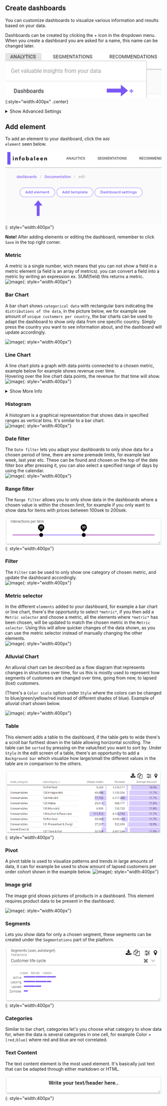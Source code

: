 ## Create dashboards 

You can customize dashboards to visualize various information and results based on your data.

Dashboards can be created by clicking the + icon in the dropdown menu. When you create a dashboard you are asked for a name, this name can be changed later.

![Image title](../../images/Analytics/analytics1.png){:style="width:400px" .center}

<!-- <img width="479" alt="Screenshot 2022-06-28 at 14 39 01" src="https://user-images.githubusercontent.com/4352260/176860359-ec0b5ec4-a1f3-48f0-91cb-0be050ada8fd.png">
<img width="825" alt="Screenshot 2022-06-28 at 14 39 42" src="https://user-images.githubusercontent.com/4352260/176860364-e988c2c1-d539-4da2-bdf4-3b498c883bc2.png"> -->

<details class="optional-class"><summary>Show Advanced Settings</summary>
<p>

<ul>
  <li><code>Select Role</code>: One of <code>interaction</code>, <code>user</code>, and <code>item</code>. Defines what data the dashboard should be based on, and in most cases it should be <code>interaction</code>.</li>
  <li><code>Select number of columns</code>: Specifies the number of columns used in the grid system to fit dashboards. The default value is used in most cases. </li>
  <li><code>Import config</code>: This field can be used if you want to copy or export a dashboard from another platform. It is left blank in most cases.</li>
</ul>
<img width="846" alt="Screenshot 2022-06-28 at 14 41 45" src="https://user-images.githubusercontent.com/4352260/176181082-ec55c555-6a8c-4731-afbd-e7b345f2e235.png">

</p></details>


## Add element

To add an element to your dashboard, click the <code>Add element</code> seen below.



![Image title](../../images/Analytics/analytics2.png){: style="width:400px"}
<!-- <img width="863" alt="Screenshot 2022-06-28 at 14 47 35" src="https://user-images.githubusercontent.com/4352260/176182387-0007cbff-e150-42e1-8946-302f8718fe88.png">
 -->

**Note!** After adding elements or editing the dashboard, remember to click `Save` in the top right corner.


### Metric
A metric is a single number, wich means that you can not show a field in a metric element (a field is an array of metrics). you can convert a field into a metric by writing an expression ex. SUM(field) this returns a metric.  
![image](https://user-images.githubusercontent.com/103515314/169268739-3bfe1569-0bc7-4bf6-b02b-2fe887f7c84e.png){: style="width:400px"}



### Bar Chart
A bar chart shows `categorical data` with rectangular bars indicating the `distributions of the data`, in the picture below, we for example see amount of `unique customers per country`, the bar charts can be used to adapt the dashboard to show only data from one specific country. Simply press the country you want to see information about, and the dashboard will update accordingly.

![image](https://user-images.githubusercontent.com/103515314/169268249-5b36de6b-d749-4950-bae0-d777b15afd6f.png){: style="width:400px"}



### Line Chart
A line chart plots a graph with data points connected to a chosen metric, example below for example shows revenue over time.  
Hovering over the line chart data points, the revenue for that time will show.  
![image](https://user-images.githubusercontent.com/103515314/169269164-27b0ddf6-1a72-4641-b929-7e2ac5f72377.png){: style="width:400px"}


<details class="optional-class"><summary>Show More Info</summary>
<p>

<ul>
  <li><code>Default</code>:Under default you can choose what values you want to include in your line chart, you can also select if you want the view to be from day to week, month etc. The `Format` selection lets you choose how many decimals you want, if you want the values to be shown as a percentage (%). The `Limit` lets you decide how many data points you want to show (the dots marked on the line). 
</li>
  <li><code>Style</code>Here you can change the appearance of the line chart in the dashboards, feel free to test how the different margin settings affect the look of the line chart! By changing the `Title` or the `Sub title` no values will be changed, by changing it the chosen values only gets an alias.  
</li>
</li>
  <li>In the <code>Advanced</code> tab you can <code>Select group key</code> by adding a field in the select group key the line chart will show multiple lines where each line represents a category in the selected field.
This function should be combined with a bar chart where you can create a filter for the selected field. by filtering out categories in the barchart the line chart will show the remaining categories.  


<img width="846" alt="Screenshot 2022-06-28 at 14 41 45" src="https://user-images.githubusercontent.com/103515314/169793194-e95c40cc-f767-44f3-8b51-b93325029023.png">


By filtering out a category in the bar chart the line representing this category is removed from the line chart.
</li>
</ul>
<img width="846" alt="Screenshot 2022-06-28 at 14 41 45" src="https://user-images.githubusercontent.com/103515314/169793357-46fd7c3b-1413-4b51-8713-1330b07b155e.png">

</p></details>




##### 




### Histogram
A histogram is a graphical representation that shows data in specified ranges as vertical bins. It's similar to a bar chart.  
![image](https://user-images.githubusercontent.com/103515314/169790400-89b40628-b7b3-4bd9-b98d-0795c974f512.png){: style="width:400px"}



### Date filter
The `Date filter` lets you adapt your dashboards to only show data for a chosen period of time, there are some premade limits, for example last week, last year etc. These can be found and chosen on the top of the date filter box after pressing it, you can also select a specified range of days by using the calendar.  
![image](https://user-images.githubusercontent.com/103515314/169789844-0fc3eb0c-c776-4623-b016-f473464ffbda.png){: style="width:400px"}



### Range filter
The `Range filter` allows you to only show data in the dashboards where a chosen value is within the chosen limit, for example if you only want to show data for items with prices between 100sek to 200sek.  

![Image title](../../images/Analytics/analytics3.png){: style="width:400px"}


### Filter
The `Filter` can be used to only show one category of chosen metric, and update the dashboard accordingly.  
![image](https://user-images.githubusercontent.com/103515314/169792451-0d7d5128-fc8f-4a3a-ac7d-320ff9e54a65.png){: style="width:400px"}



### Metric selector
In the different `elements` added to your dashboard, for example a bar chart or line chart, there's the opportunity to select `*metric*`, if you then add a `Metric selector` and choose a metric, all the elements where `*metric*` has been chosen, will be updated to match the chosen metric in the `Metric selector`. Using this will allow quicker changes of the data shown, as you can use the metric selector instead of manually changing the other elements.  
![image](https://user-images.githubusercontent.com/103515314/169789635-791ba427-1f84-474f-bad4-8ae9019a5461.png){: style="width:400px"}
 

### Alluvial Chart
An alluvial chart can be described as a flow diagram that represents changes in structures over time, for us this is mostly used to represent how segments of customers are changed over time, going from new, to lapsed (lost) customers.  
  
(There's a `Color scale` option under `Style` where the colors can be changed to blue/green/yellow/red instead of different shades of blue). Example of alluvial chart shown below.

![image](https://user-images.githubusercontent.com/103515314/169789543-fcdca3ef-b325-459b-b381-206caf973f3c.png){: style="width:400px"}



### Table
This element adds a table to the dashboard, if the table gets to wide there's a scroll bar furthest down in the table allowing horizontal scrolling. The table can be `sorted` by pressing on the value/text you want to sort by. Under `Style` in the edit screen of a table, there's an opportunity to add a `Background bar` which visualize how large/small the different values in the table are in comparison to the others. 

![Image title](../../images/Analytics/analytics4.png){: style="width:400px"}



### Pivot
A pivot table is used to visualize patterns and trends in large amounts of data, it can for example be used to show amount of lapsed customers per order cohort shown in the example below. 
![image](https://user-images.githubusercontent.com/103515314/169789394-1f691c1e-f189-4fab-bc3b-b01d13ecb467.png){: style="width:400px"}



### Image grid
The image grid shows pictures of products in a dashboard. This element requires product data to be present in the dashboard.

![image](https://user-images.githubusercontent.com/103515314/169791317-67fc1463-e9ea-4d7f-b077-5fb0d4d2282d.png){: style="width:400px"}



### Segments
Lets you show data for only a chosen segment, these segments can be created under the `Segmentations` part of the platform.

![Image title](../../images/Analytics/analytics5.png){: style="width:400px"}


### Categories
Similar to bar chart, categories let's you choose what category to show data for, when the data is several categories in one cell, for example Color = `[red;blue]` where red and blue are not correlated.  



### Text Content
The text content element is the most used element. It's basically just text that can be adapted through either markdown or HTML.

![Image title](../../images/Analytics/analytics6.png){: style="width:400px"}


